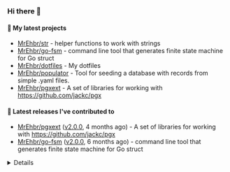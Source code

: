 ### Hi there 👋

#### 🌱 My latest projects

- [MrEhbr/str](https://github.com/MrEhbr/str) - helper functions to work with strings
- [MrEhbr/go-fsm](https://github.com/MrEhbr/go-fsm) - command line tool that generates finite state machine for Go struct
- [MrEhbr/dotfiles](https://github.com/MrEhbr/dotfiles) - My dotfiles
- [MrEhbr/populator](https://github.com/MrEhbr/populator) - Tool for seeding a database with records from simple .yaml files.
- [MrEhbr/pgxext](https://github.com/MrEhbr/pgxext) - A set of libraries for working with https://github.com/jackc/pgx

#### 🔭 Latest releases I've contributed to

- [MrEhbr/pgxext](https://github.com/MrEhbr/pgxext) ([v2.0.0](https://github.com/MrEhbr/pgxext/releases/tag/v2.0.0), 4 months ago) - A set of libraries for working with https://github.com/jackc/pgx
- [MrEhbr/go-fsm](https://github.com/MrEhbr/go-fsm) ([v2.0.0](https://github.com/MrEhbr/go-fsm/releases/tag/v2.0.0), 6 months ago) - command line tool that generates finite state machine for Go struct

<details>


  <h4>⭐ Recent Stars</h4>
  <ul>
  
  <li><a href="https://github.com/MrEhbr/app">MrEhbr/app</a> -  (3 weeks ago)</li>
  <li><a href="https://github.com/jhillyerd/plugin-git">jhillyerd/plugin-git</a> - Git plugin for the Fish shell (similar to oh-my-zsh git) (10 months ago)</li>
  <li><a href="https://github.com/wailsapp/wails">wailsapp/wails</a> - Create beautiful applications using Go (1 year ago)</li>
  <li><a href="https://github.com/felixge/benchmore">felixge/benchmore</a> -  (1 year ago)</li>
  <li><a href="https://github.com/pure-fish/pure">pure-fish/pure</a> - Pretty, minimal, and fast prompt for Fish shell inspired by sindresorhus/pure (2 years ago)</li>
  <li><a href="https://github.com/MrEhbr/populator">MrEhbr/populator</a> - Tool for seeding a database with records from simple .yaml files. (2 years ago)</li>
  <li><a href="https://github.com/MrEhbr/pgxext">MrEhbr/pgxext</a> - A set of libraries for working with https://github.com/jackc/pgx (2 years ago)</li>
  <li><a href="https://github.com/cristalhq/aconfig">cristalhq/aconfig</a> - Simple, useful and opinionated config loader. (2 years ago)</li>
  <li><a href="https://github.com/auxten/postgresql-parser">auxten/postgresql-parser</a> - Pure Golang PostgreSQL (SQL:2011, SQL:2008, SQL:2003, SQL:1999, and SQL-92 Standard) Parser (2 years ago)</li>
  <li><a href="https://github.com/commitizen/cz-cli">commitizen/cz-cli</a> - The commitizen command line utility. #BlackLivesMatter (2 years ago)</li>
  </ul>

  
  <h4>👯 Check out some of my recent followers</h4>
  <ul>
  
  <li><a href="https://github.com/Deprecator">Deprecator</a></li>
  </ul>

  <h4>💬 Feedback</h4>

  <p>
    If you use one of my projects, I'd love to hear from you!
    Don't be shy and let me know what you liked and what needs being improved.
    Got an issue? Open a ticket, I don't bite and will try my best to help!
  </p>

  <h4>📫 How to reach me</h4>
  <ul>
    <li>Twitter: <a href="https://twitter.com/mr_ehbr">https://twitter.com/mr_ehbr</a></li>
  </ul>

  <hr />

  <img src="https://github-readme-stats.vercel.app/api?username=MrEhbr&count_private=true&show_icons=true&theme=dracula"/>
</details>